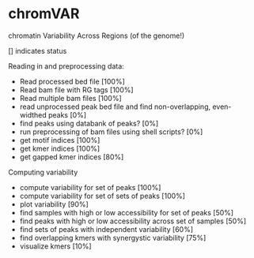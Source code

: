 # chromVAR
chromatin Variability Across Regions (of the genome!)

[] indicates status

Reading in and preprocessing data:
- Read processed bed file [100%]
- Read bam file with RG tags [100%]
- Read multiple bam files [100%]
- read unprocessed peak bed file and find non-overlapping, even-widthed peaks [0%]
- find peaks using databank of peaks? [0%]
- run preprocessing of bam files using shell scripts? [0%]
- get motif indices [100%]
- get kmer indices [100%]
- get gapped kmer indices [80%]

Computing variability
- compute variability for set of peaks [100%]
- compute variability for set of sets of peaks [100%]
- plot variability [90%]
- find samples with high or low accessibility for set of peaks [50%]
- find peaks with high or low accessibility across set of samples [50%]
- find sets of peaks with independent variability [60%]
- find overlapping kmers with synergystic variability [75%]
- visualize kmers [10%]




